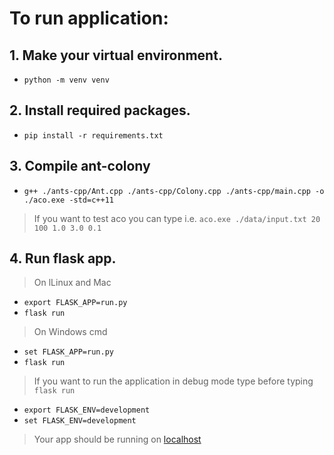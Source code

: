 # To run application:
## 1. Make your virtual environment.
   - ``python -m venv venv``
## 2. Install required packages.
   - ``pip install -r requirements.txt``
## 3. Compile ant-colony
   - ``g++ ./ants-cpp/Ant.cpp ./ants-cpp/Colony.cpp ./ants-cpp/main.cpp -o ./aco.exe -std=c++11``
   > If you want to test aco you can type i.e. ``aco.exe ./data/input.txt 20 100 1.0 3.0 0.1``
## 4. Run flask app.
   > On lLinux and Mac
   - ``export FLASK_APP=run.py``
   - ``flask run``
   > On Windows cmd
   - ``set FLASK_APP=run.py``
   - ``flask run``
   > If you want to run the application in debug mode type before typing ``flask run``
   - ``export FLASK_ENV=development``
   - ``set FLASK_ENV=development``
   > Your app should be running on [localhost](http://127.0.0.1:5000/)